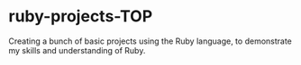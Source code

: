 # ruby-projects-TOP

Creating a bunch of basic projects using the Ruby language, to demonstrate my skills and understanding of Ruby.